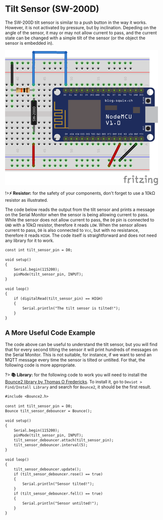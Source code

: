 # Tilt Sensor (SW-200D)

The SW-200D tilt sensor is similar to a push button in the way it works. However, it is not activated by pressure, but by inclination. Depeding on the angle of the sensor, it may or may not allow current to pass, and the current state can be changed with a simple tilt of the sensor (or the object the sensor is embedded in).

![Tilt Sensor (SW-200D) Circuit](_images/sensor-tilt-sw-200d.png)

!>**⚡ Resistor:** for the safety of your components, don't forget to use a 10kΩ resistor as illustrated.

The code below reads the output from the tilt sensor and prints a message on the Serial Monitor when the sensor is being allowing current to pass. While the sensor does not allow current to pass, the `D0` pin is connected to `GND` with a 10kΩ resistor, therefore it reads `LOW`. When the sensor allows current to pass, `D0` is also connected to `Vcc`, but with no resistance, therefore it reads `HIGH`. The code itself is straightforward and does not need any library for it to work.

```arduino
const int tilt_sensor_pin = D0;

void setup()
{
    Serial.begin(115200);
    pinMode(tilt_sensor_pin, INPUT);
}

void loop()
{
    if (digitalRead(tilt_sensor_pin) == HIGH)
    {
        Serial.println("The tilt sensor is tilted!");
    }
}
```

## A More Useful Code Example

The code above can be useful to understand the tilt sensor, but you will find that for every second tilting the sensor it will print hundreds of messages on the Serial Monitor. This is not suitable, for instance, if we want to send an MQTT message every time the sensor is tilted or untilted. For that, the following code is more appropriate.

?> **📚 Library:** for the following code to work you will need to install the [Bounce2 library by Thomas O Fredericks](https://github.com/thomasfredericks/Bounce2). To install it, go to `Deviot > Find/Install Library` and search for `Bounce2`, it should be the first result.

```arduino
#include <Bounce2.h>

const int tilt_sensor_pin = D0;
Bounce tilt_sensor_debouncer = Bounce(); 

void setup()
{
    Serial.begin(115200);
    pinMode(tilt_sensor_pin, INPUT);
    tilt_sensor_debouncer.attach(tilt_sensor_pin);
    tilt_sensor_debouncer.interval(5);
}

void loop()
{
    tilt_sensor_debouncer.update();
    if (tilt_sensor_debouncer.rose() == true)
    {
        Serial.println("Sensor tilted!");
    }
    if (tilt_sensor_debouncer.fell() == true)
    {
        Serial.println("Sensor untilted!");
    }
}
```